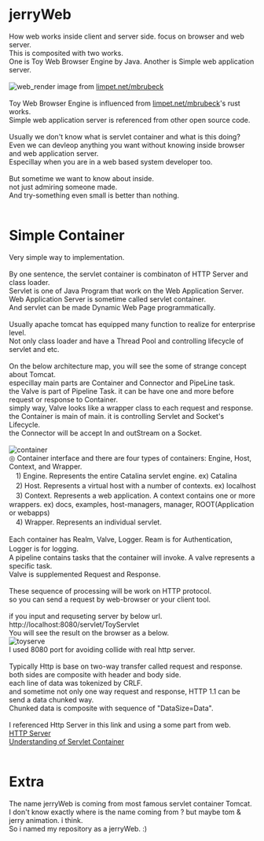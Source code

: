 # jerryWeb
How web works inside client and server side. focus on browser and web server.</br>
This is composited with two works.</br>
One is Toy Web Browser Engine by Java. Another is Simple web application server.</br>
</br>
![web_render](https://user-images.githubusercontent.com/13846660/28877364-1db9bc8e-77d7-11e7-8370-f15f47072f0c.PNG)
image from [limpet.net/mbrubeck](limpet.net/mbrubeck)</br>
</br>
Toy Web Browser Engine is influenced from [limpet.net/mbrubeck](limpet.net/mbrubeck)'s rust works. </br>
Simple web application server is referenced from other open source code.</br>
</br>
Usually we don't know what is servlet container and what is this doing?</br>
Even we can devleop anything you want without knowing inside browser and web application server.</br>
Especillay when you are in a web based system developer too.</br>
</br>
But sometime we want to know about inside. </br>
not just admiring someone made.</br>
And try-something even small is better than nothing.</br>
</br>
# Simple Container
Very simple way to implementation.</br>
</br>
By one sentence, the servlet container is combinaton of HTTP Server and class loader.</br>
Servlet is one of Java Program that work on the Web Application Server. </br>
Web Application Server is sometime called servlet container. </br>
And servlet can be made Dynamic Web Page programmatically. </br>
</br>
Usually apache tomcat has equipped many function to realize for enterprise level.</br>
Not only class loader and have a Thread Pool and controlling lifecycle of servlet and etc.</br>
</br>
On the below architecture map, you will see the some of strange concept about Tomcat.</br>
especillay main parts are Container and Connector and PipeLine task. </br>
the Valve is part of Pipeline Task. it can be have one and more before request or response to Container.</br>
simply way, Valve looks like a wrapper class to each request and response. </br>
the Container is main of main. it is controlling Servlet and Socket's Lifecycle. </br>
the Connector will be accept In and outStream on a Socket.</br>
</br>
![container](https://user-images.githubusercontent.com/13846660/29071897-7e954c82-7c80-11e7-9487-0385ec5ccd2e.PNG)</br>
◎ Container interface and there are four types of containers: Engine, Host, Context, and Wrapper.</br>
　1) Engine. Represents the entire Catalina servlet engine. ex) Catalina</br>
　2) Host. Represents a virtual host with a number of contexts. ex) localhost</br>
　3) Context. Represents a web application. A context contains one or more wrappers. ex) docs, examples, host-managers, manager, ROOT(Application or webapps)</br>
　4) Wrapper. Represents an individual servlet.</br>
</br>
Each container has Realm, Valve, Logger. Ream is for Authentication, Logger is for logging.　</br>
A pipeline contains tasks that the container will invoke. A valve represents a specific task. </br>
Valve is supplemented Request and Response.</br>
</br>
These sequence of processing will be work on HTTP protocol.</br>
so you can send a request by web-browser or your client tool.</br>
</br>
if you input and requseting server by below url.</br>
http://localhost:8080/servlet/ToyServlet</br>
You will see the result on the browser as a below.</br>
![toyserve](https://user-images.githubusercontent.com/13846660/29072151-8aa1bee2-7c81-11e7-82c0-b7c9043e1f67.png)</br>
I used 8080 port for avoiding collide with real http server.</br>
</br>
Typically Http is base on two-way transfer called request and response.</br>
both sides are composite with header and body side.</br>
each line of data was tokenized by CRLF. </br>
and sometime not only one way request and response, HTTP 1.1 can be send a data chunked way. </br>
Chunked data is composite with sequence of "DataSize=Data".</br>
</br>
I referenced Http Server in this link and using a some part from web.</br>
[HTTP Server](http://qiita.com/opengl-8080/items/ca152658a0e52c786029)</br>
[Understanding of Servlet Container](http://www.hanbit.co.kr/lib/examFileDown.php?hed_idx=1000)</br>
</br>

# Extra
The name jerryWeb is coming from most famous servlet container Tomcat.</br> 
I don't know exactly where is the name coming from ? but maybe tom & jerry animation. i think. </br>
So i named my repository as a jerryWeb. :)</br>
</br>


